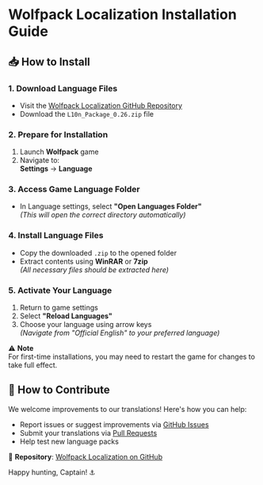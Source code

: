 # Wolfpack Localization Installation Guide

## 📥 How to Install

### 1. Download Language Files
- Visit the [Wolfpack Localization GitHub Repository](https://github.com/niclqs/wolfpack-localization)
- Download the `L10n_Package_0.26.zip` file

### 2. Prepare for Installation
1. Launch **Wolfpack** game
2. Navigate to:  
   **Settings** → **Language**

### 3. Access Game Language Folder
- In Language settings, select **"Open Languages Folder"**  
  *(This will open the correct directory automatically)*

### 4. Install Language Files
- Copy the downloaded `.zip` to the opened folder
- Extract contents using **WinRAR** or **7zip**  
  *(All necessary files should be extracted here)*

### 5. Activate Your Language
1. Return to game settings
2. Select **"Reload Languages"**
3. Choose your language using arrow keys  
   *(Navigate from "Official English" to your preferred language)*

⚠️ **Note**  
For first-time installations, you may need to restart the game for changes to take full effect.

## 🤝 How to Contribute

We welcome improvements to our translations! Here's how you can help:

- Report issues or suggest improvements via [GitHub Issues](https://github.com/niclqs/wolfpack-localization/issues)
- Submit your translations via [Pull Requests](https://github.com/niclqs/wolfpack-localization/pulls)
- Help test new language packs

🔗 **Repository**: [Wolfpack Localization on GitHub](https://github.com/niclqs/wolfpack-localization)

Happy hunting, Captain! ⚓